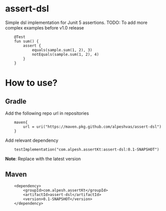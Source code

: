# assert-dsl
Simple dsl implementation for Junit 5 assertions.
TODO: To add more complex examples before v1.0 release
```
    @Test
    fun sum() {
        assert {
            equals(sample.sum(1, 2), 3)
            notEquals(sample.sum(1, 2), 4)
        }
    }
```
# How to use?
## Gradle
Add the following repo url in repositories
```
    maven{
        url = uri("https://maven.pkg.github.com/alpeshvas/assert-dsl")
    }
```
Add relevant dependency

```
    testImplementation("com.alpesh.assertKt:assert-dsl:0.1-SNAPSHOT")
```
**Note**: Replace with the latest version

## Maven
```aidl
    <dependency>
        <groupId>com.alpesh.assertKt</groupId>
        <artifactId>assert-dsl</artifactId>
        <version>0.1-SNAPSHOT</version>
    </dependency>
```